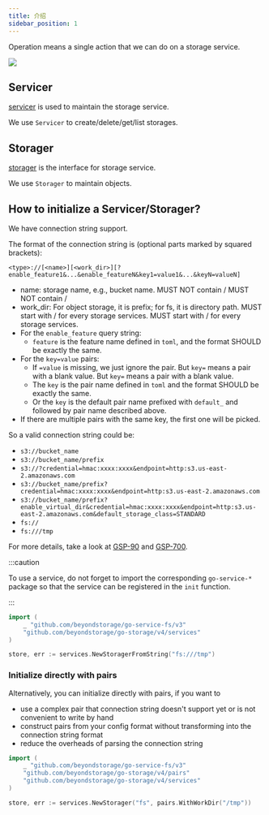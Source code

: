 ```yaml
---
title: 介绍
sidebar_position: 1
---
```


Operation means a single action that we can do on a storage service.

![](/docs/go-storage/operations/operations.png)

## Servicer

[servicer](servicer/index.md) is used to maintain the storage service.

We use `Servicer` to create/delete/get/list storages.

## Storager

[storager](storager/index.md) is the interface for storage service.

We use `Storager` to maintain objects.

## How to initialize a Servicer/Storager?

We have connection string support.

The format of the connection string is (optional parts marked by squared brackets):

`<type>://[<name>][<work_dir>][?enable_feature1&...&enable_featureN&key1=value1&...&keyN=valueN]`

- name: storage name, e.g., bucket name. MUST NOT contain / MUST NOT contain /
- work_dir: For object storage, it is prefix; for fs, it is directory path. MUST start with / for every storage services. MUST start with / for every storage services.
- For the `enable_feature` query string:
  - `feature` is the feature name defined in `toml`, and the format SHOULD be exactly the same.
- For the `key=value` pairs:
  - If `=value` is missing, we just ignore the pair. But `key=` means a pair with a blank value. But `key=` means a pair with a blank value.
  - The `key` is the pair name defined in `toml` and the format SHOULD be exactly the same.
  - Or the `key` is the default pair name prefixed with `default_` and followed by pair name described above.
- If there are multiple pairs with the same key, the first one will be picked.

So a valid connection string could be:

- `s3://bucket_name`
- `s3://bucket_name/prefix`
- `s3://?credential=hmac:xxxx:xxxx&endpoint=http:s3.us-east-2.amazonaws.com`
- `s3://bucket_name/prefix?credential=hmac:xxxx:xxxx&endpoint=http:s3.us-east-2.amazonaws.com`
- `s3://bucket_name/prefix?enable_virtual_dir&credential=hmac:xxxx:xxxx&endpoint=http:s3.us-east-2.amazonaws.com&default_storage_class=STANDARD`
- `fs://`
- `fs:///tmp`

For more details, take a look at [GSP-90](https://github.com/beyondstorage/specs/blob/master/rfcs/90-re-support-initialization-via-connection-string.md) and [GSP-700](https://github.com/beyondstorage/go-storage/blob/master/docs/rfcs/700-config-features-and-defaultpairs-via-connection-string.md).

:::caution

To use a service, do not forget to import the corresponding `go-service-*` package so that the service can be registered in the `init` function.

:::

```go
import (
    _ "github.com/beyondstorage/go-service-fs/v3"
    "github.com/beyondstorage/go-storage/v4/services"
)

store, err := services.NewStoragerFromString("fs:///tmp")
```

### Initialize directly with pairs

Alternatively, you can initialize directly with pairs, if you want to

- use a complex pair that connection string doesn't support yet or is not convenient to write by hand
- construct pairs from your config format without transforming into the connection string format
- reduce the overheads of parsing the connection string

```go
import (
    _ "github.com/beyondstorage/go-service-fs/v3"
    "github.com/beyondstorage/go-storage/v4/pairs"
    "github.com/beyondstorage/go-storage/v4/services"
)

store, err := services.NewStorager("fs", pairs.WithWorkDir("/tmp"))
```
